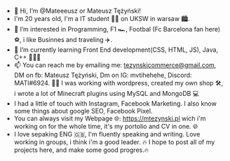 - 👋 Hi, I’m @Mateeeusz or Mateusz Tężyński!
- I'm 20 years old, I'm a IT student 🧑‍🎓 on UKSW in warsaw 🏙️. 
- 👀 I’m interested in Programming, F1 🏎, Footbal (Fc Barcelona fan here) ⚽️, i like Businnes and traveling ✈️.
- 🌱 I’m currently learning Front End development(CSS, HTML, JS), Java, C++ 👩🏻‍💻
- 📫 You can reach me by emailing me: tezynskicommerce@gmail.com, DM on fb: Mateusz Tężyński, Dm on IG: mvtihehehe, Discord: MATI#6924.
👨‍💻 I was working with wordpress, created my own shop 🛠, i wrote a lot of Minecraft plugins using MySQL and MongoDB 💻
- I had a little of touch with Instagram, Facebook Marketing. I also know some things about google SEO, Facebook Pixel.
- You can always visit my Webpage 🌐: https://mtezynski.pl wich i'm working on for the whole time, it's my portolio and CV in one. 🌐
- I love sepaking ENG 🇬🇧, I'm fluently speaking and writing. Love working in groups, i think i'm a good leader.
🔥 I hope to post all of my projects here, and make some good progres.🔥

<!---
Mateeeusz/Mateeeusz is a ✨ special ✨ repository because its `README.md` (this file) appears on your GitHub profile.
You can click the Preview link to take a look at your changes.
--->
